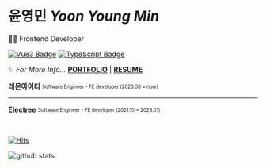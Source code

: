 # 윤영민 *Yoon Young Min*
👩‍💻 Frontend Developer  

[![Vue3 Badge](https://img.shields.io/badge/Vue3-4FC08D?style=flat-square&logo=Vue.js&logoColor=white)](https://vuejs.org/)
[![TypeScript Badge](https://img.shields.io/badge/Typescript-235A97?style=flat-square&logo=Typescript&logoColor=white)](https://www.typescriptlang.org/)
  
✨ *For More Info...* **[PORTFOLIO](https://yoonyoungmin.netlify.app)** | **[RESUME](file:///Users/youngmin/Documents/%E1%84%80%E1%85%A2%E1%84%8B%E1%85%B5%E1%86%AB%E1%84%8C%E1%85%A5%E1%86%BC%E1%84%87%E1%85%A9/resume.pdf)**
 
**레몬아이티** <sub><sup>Software Engineer - FE developer (2023.08 ~ now)</sup></sub>  

---
**Electree** <sub><sup>Software Engineer - FE developer (2021.10 ~ 2023.01)</sup></sub> 
  
<br>

[![Hits](https://hits.seeyoufarm.com/api/count/incr/badge.svg?url=https%3A%2F%2Fgithub.com%2Frhenfla0312&count_bg=%23ED6DA3&title_bg=%2386757E&icon=github.svg&icon_color=%23E1DEDE&title=hits&edge_flat=false)](https://hits.seeyoufarm.com)

<div>
  
  ![github stats](https://github-readme-stats.vercel.app/api?username=yym1623&show_icons=true&theme=radical)
  
</div>
